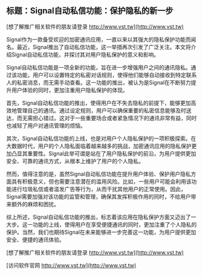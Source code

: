 ## **标题：Signal自动私信功能：保护隐私的新一步**

[想了解推广相关软件的朋友请登录 http://www.vst.tw](http://www.vst.tw)

Signal作为一款备受欢迎的加密通讯应用，一直以来以其强大的隐私保护功能而闻名。最近，Signal推出了自动私信功能，这一举措再次引发了广泛关注。本文将介绍Signal自动私信功能，并探讨其对用户隐私保护的意义和影响。

Signal自动私信功能是一项全新的功能，旨在进一步增强用户之间的通讯隐私。通过该功能，用户可以设置特定的私密对话规则，使得他们能够自动接收到特定联系人的私密消息，而无需手动查看。这一功能的推出，被认为是Signal在不断努力提升用户体验的同时，更加注重用户隐私保护的体现。

首先，Signal自动私信功能的推出，使得用户在不失去隐私的前提下，能够更加高效地管理自己的通讯。通过设定规则，用户可以确保重要的私密信息能够及时送达，而无需担心错过。这对于一些重要场合或者紧急情况下的通讯非常有益，同时也减轻了用户对通讯管理的烦恼。

其次，Signal自动私信功能的上线，也是对用户个人隐私保护的一项积极探索。在大数据时代，用户的个人隐私面临着越来越多的挑战，加密通讯应用的隐私保护更加凸显其重要性。Signal此举可谓是站在了用户隐私保护的前沿，为用户提供更加安全、可靠的通讯方式，从根本上维护了用户的个人隐私。

然而，值得注意的是，虽然Signal自动私信功能在提升用户体验、保护用户隐私方面具有积极意义，但也需要注意潜在的滥用风险。比如，一些用户可能会利用该功能进行垃圾私信或者滥发广告等行为，从而干扰其他用户的正常使用。因此，Signal需要加强对该功能的监管和管理，确保其发挥积极作用的同时，不给用户带来额外的麻烦和困扰。

综上所述，Signal自动私信功能的推出，标志着该应用在隐私保护方面又迈出了一大步。这一功能的上线，使得用户在享受便捷通讯的同时，更加注重了个人隐私的保护。当然，我们也期待Signal在未来能够进一步完善这一功能，为用户提供更加安全、便捷的通讯体验。

[想了解推广相关软件的朋友请登录 http://www.vst.tw](http://www.vst.tw)


[访问软件官网 http://www.vst.tw](http://www.vst.tw)
